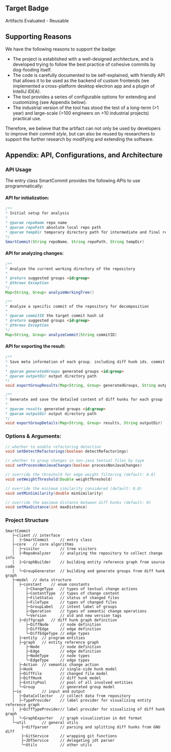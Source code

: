 ## Target Badge

Artifacts Evaluated - Reusable



## Supporting Reasons

We have the following reasons to support the badge: 

- The project is established with a well-designed architecture, and is developed trying to follow the best practice of cohesive commits by dog-fooding itself.
- The code is carefully documented to be self-explained, with friendly API that allows it to be used as the backend of custom frontends (we implemented a cross-platform desktop electron app and a plugin of IntelliJ IDEA).
- The tool provides a series of configurable options for extending and customizing (see Appendix below).
- The industrial version of the tool has stood the test of a long-term (>1 year) and large-scale (>100 engineers on >10 industrial projects) practical use.

Therefore, we believe that the artifact can not only be used by developers to improve their *commit style*, but can also be reused by researchers to support the further research by modifying and extending the software.





## Appendix: API, Configurations, and Architecture

### API Usage

The entry class SmartCommit provides the following APIs to use programmatically:

#### API for initialization:

```java
/**
* Initial setup for analysis
*
* @param repoName repo name
* @param repoPath absolute local repo path
* @param tempDir temporary directory path for intermediate and final result
*/
SmartCommit(String repoName, String repoPath, String tempDir)
```

#### API for analyzing changes:

```java
/**
* Analyze the current working directory of the repository
*
* @return suggested groups <id:group>
* @throws Exception
*/
Map<String, Group> analyzeWorkingTree()

/**
* Analyze a specific commit of the repository for decomposition
*
* @param commitID the target commit hash id
* @return suggested groups <id:group>
* @throws Exception
*/
Map<String, Group> analyzeCommit(String commitID)
```

#### API for exporting the result:

```java
/**
* Save meta information of each group, including diff hunk ids, commit msgs, etc. 
*
* @param generatedGroups generated groups <id:group>
* @param outputDir output directory path
*/
void exportGroupResults(Map<String, Group> generatedGroups, String outputDir)

/**
* Generate and save the detailed content of diff hunks for each group
*
* @param results generated groups <id:group>
* @param outputDir output directory path
*/
void exportGroupDetails(Map<String, Group> results, String outputDir)
```

### Options & Arguments:

```java
// whether to enable refactoring detection
void setDetectRefactorings(boolean detectRefactorings)

// whether to group changes in non-java textual files by type
void setProcessNonJavaChanges(boolean processNonJavaChanges)

// override the threshold for edge weight filtering (default: 0.6)
void setWeightThreshold(Double weightThreshold) 

// override the minimum similarity considered (default: 0.8)
void setMinSimilarity(double minSimilarity) 

// override the maximum distance between diff hunks (default: 0)
void setMaxDistance(int maxDistance)
```

### Project Structure
```
SmartCommit
   ├─client // interface
   │  ├─SmartCommit     // entry class
   ├─core   // core algorithms
   │  ├─visitor         // tree visitors 
   │  ├─RepoAnalyzer    // analyzing the repository to collect change info
   │  ├─GraphBuilder    // building entity reference graph from source code
   │  └─GroupGenerator  // building and generate groups from diff hunk graph
   ├─model  // data structure
   │  ├─constant    // enum constants
   │     ├─ChangeType   // types of textual change actions
   │     ├─ContentType  // types of change content
   │     ├─FileStatus   // status of changed files
   │     ├─FileType     // types of changed files
   │     ├─GroupLabel   // intent label of groups
   │     ├─Operation    // types of semantic change operations 
   │     └─Version      // old and new version tags
   │  ├─diffgraph   // diff hunk graph definition
   │     ├─DiffNode     // node definition
   │     ├─DiffEdge     // edge definition
   │     └─DiffEdgeType // edge types
   │  ├─entity  // program entities
   │  ├─graph   // entity reference graph
   │     ├─Node         // node definition
   │     ├─Edge         // edge definition
   │     ├─NodeType     // node types
   │     └─EdgeType     // edge types
   │  ├─Action  // semantic change action
   │  ├─Hunk            // single-side hunk model
   │  ├─DiffFile        // changed file model
   │  ├─DiffHunk        // diff hunk model
   │  ├─EntityPool      // pool of all involved entities
   │  └─Group           // generated group model
   ├─io         // input and output
   │  ├─DataCollector   // collect data from repository 
   │  ├─TypeProvider    // label provider for visualizing entity reference graph
   │  ├─DiffTypeProvider// label provider for visualizing of diff hunk graph 
   │  └─GraphExporter   // graph visualization in dot format
   └─util       // general utils
       ├─diffparser     // parsing and splitting diff hunks from GNU diff 
       ├─GitService     // wrapping git functions
       ├─JDTService     // delegating jdt parser
       └─Utils          // other utils 
```
